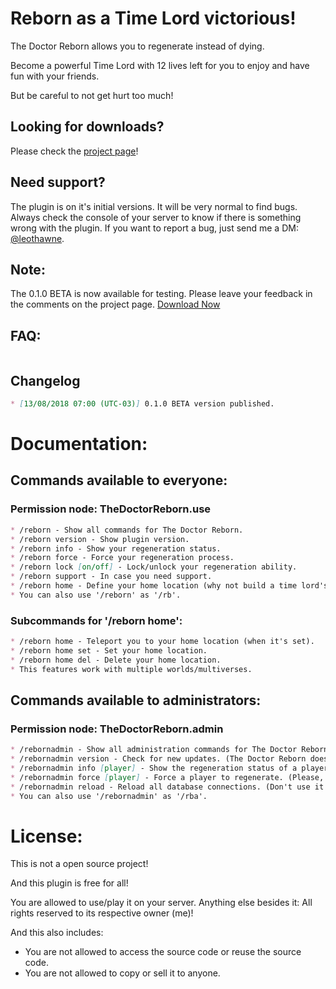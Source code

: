 # Reborn as a Time Lord victorious!
The Doctor Reborn allows you to regenerate instead of dying.

Become a powerful Time Lord with 12 lives left for you to enjoy and have fun with your friends.

But be careful to not get hurt too much!

## Looking for downloads?
Please check the [project page](https://dev.bukkit.org/projects/the-doctor-reborn)!

## Need support?
The plugin is on it's initial versions. It will be very normal to find bugs. Always check the console of your server to know if there is something wrong with the plugin. If you want to report a bug, just send me a DM: [@leothawne](https://twitter.com/leothawne).

## Note:
The 0.1.0 BETA is now available for testing. Please leave your feedback in the comments on the project page. [Download Now](https://dev.bukkit.org/projects/the-doctor-reborn/files/2602455/download)

## FAQ:
```markdown

```

## Changelog
```markdown
* [13/08/2018 07:00 (UTC-03)] 0.1.0 BETA version published.
```

# Documentation:

## Commands available to everyone:
### Permission node: TheDoctorReborn.use
```markdown
* /reborn - Show all commands for The Doctor Reborn.
* /reborn version - Show plugin version.
* /reborn info - Show your regeneration status.
* /reborn force - Force your regeneration process.
* /reborn lock [on/off] - Lock/unlock your regeneration ability.
* /reborn support - In case you need support.
* /reborn home - Define your home location (why not build a time lord's temple and use this to set your home location?).
* You can also use '/reborn' as '/rb'.
```

### Subcommands for '/reborn home':
```markdown
* /reborn home - Teleport you to your home location (when it's set).
* /reborn home set - Set your home location.
* /reborn home del - Delete your home location.
* This features work with multiple worlds/multiverses.
```

## Commands available to administrators:
### Permission node: TheDoctorReborn.admin
```markdown
* /rebornadmin - Show all administration commands for The Doctor Reborn.
* /rebornadmin version - Check for new updates. (The Doctor Reborn doesn't check for new updates automatically!)
* /rebornadmin info [player] - Show the regeneration status of a player. (The name of the player is case sensitive.)
* /rebornadmin force [player] - Force a player to regenerate. (Please, use this with caution! The name of the player is case sensitive.)
* /rebornadmin reload - Reload all database connections. (Don't use it while someone is regenerating. If it happens, you may need to restart the server!) *This will be removed soon.
* You can also use '/rebornadmin' as '/rba'.
```

# License:
This is not a open source project!

And this plugin is free for all!

You are allowed to use/play it on your server. Anything else besides it: All rights reserved to its respective owner (me)!

And this also includes:
- You are not allowed to access the source code or reuse the source code.
- You are not allowed to copy or sell it to anyone.
